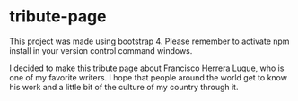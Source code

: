 # tribute-page

This project was made using bootstrap 4. Please remember to activate npm install in your version control command windows.

I decided to make this tribute page about Francisco Herrera Luque, who is one of my favorite writers.
I hope that people around the world get to know his work and a little bit of the culture of my country through it.
